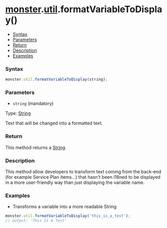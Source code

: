 # [monster][monster].[util][util].formatVariableToDisplay()

* [Syntax](#syntax)
* [Parameters](#parameters)
* [Return](#return)
* [Description](#description)
* [Examples](#examples)

### Syntax
```javascript
monster.util.formatVariableToDisplay(string);
```

### Parameters
* `string` (mandatory)

 Type: [String][string_literal]

Text that will be changed into a formatted text.

### Return
This method returns a [String][string_literal].

### Description
This method allow developers to transform text coming from the back-end (for example Service Plan items...) that hasn't been i18ned to be displayed in a more user-friendly way than just displaying the variable name.

### Examples
* Transforms a variable into a more readable String
```javascript
monster.util.formatVariableToDisplay('this_is_a_test');
// output: 'This Is A Test'
```

[monster]: ../../monster.md
[util]: ../util.md

[string_literal]: https://developer.mozilla.org/en-US/docs/Web/JavaScript/Guide/Values,_variables,_and_literals#String_literals

